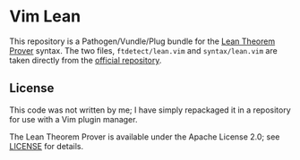 # Vim Lean

This repository is a Pathogen/Vundle/Plug bundle for the [Lean Theorem Prover][1] syntax. The two files, `ftdetect/lean.vim` and `syntax/lean.vim` are taken directly from the [official repository][2].

## License

This code was not written by me; I have simply repackaged it in a repository for use with a Vim plugin manager.

The Lean Theorem Prover is available under the Apache License 2.0; see [LICENSE](License.md) for details.

[1]: https://github.com/leanprover/lean
[2]: https://github.com/leanprover/lean/tree/a8db8bc61a0b00379b3d0be8ecaf0d0858dc82ee/src/vim